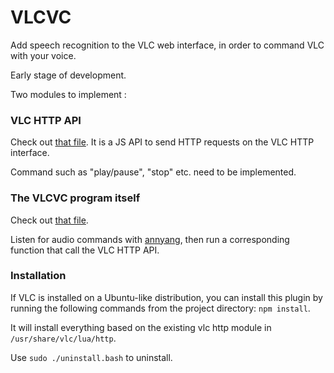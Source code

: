 VLCVC
=====

Add speech recognition to the VLC web interface, in order to command VLC with your voice.

Early stage of development.

Two modules to implement :

### VLC HTTP API
Check out [that file](https://github.com/cGuille/vlcvc/blob/master/vlcvc-plugin/vlc-http-api.js). It is a JS API to send HTTP requests on the VLC HTTP interface.

Command such as "play/pause", "stop" etc. need to be implemented.

### The VLCVC program itself
Check out [that file](https://github.com/cGuille/vlcvc/blob/master/vlcvc-plugin/vlcvc.js).

Listen for audio commands with [annyang](https://github.com/TalAter/annyang), then run a corresponding function that call the VLC HTTP API.

### Installation
If VLC is installed on a Ubuntu-like distribution, you can install this plugin by running the following commands from the project directory: `npm install`.

It will install everything based on the existing vlc http module in `/usr/share/vlc/lua/http`.

Use `sudo ./uninstall.bash` to uninstall.
